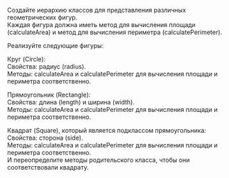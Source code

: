Создайте иерархию классов для представления различных геометрических фигур.  
Каждая фигура должна иметь метод для вычисления площади (calculateArea) и метод для вычисления периметра (calculatePerimeter).  

Реализуйте следующие фигуры:  

Круг (Circle):  
Свойства: радиус (radius).  
Методы: calculateArea и calculatePerimeter для вычисления площади и периметра соответственно.  

Прямоугольник (Rectangle):  
Свойства: длина (length) и ширина (width).  
Методы: calculateArea и calculatePerimeter для вычисления площади и периметра соответственно.  

Квадрат (Square), который является подклассом прямоугольника:  
Свойства: сторона (side).  
Методы: calculateArea и calculatePerimeter для вычисления площади и периметра соответственно.  
И переопределите методы родительского класса, чтобы они соответствовали квадрату.  
